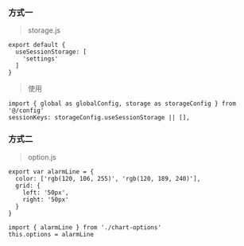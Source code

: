 ### 方式一

> storage.js

```
export default {
  useSessionStorage: [
    'settings'
  ]
}
```

> 使用

```
import { global as globalConfig, storage as storageConfig } from '@/config'
sessionKeys: storageConfig.useSessionStorage || [],
```

### 方式二
>option.js
```
export var alarmLine = {
  color: ['rgb(120, 106, 255)', 'rgb(120, 189, 240)'],
  grid: {
    left: '50px',
    right: '50px'
  }
}
```

```
import { alarmLine } from './chart-options'
this.options = alarmLine
```

